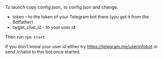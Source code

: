 To launch copy config.json_ to config.json and change:

- token - to the token of your Telegram bot there (you get it from the Botfather)
- target_chat_id - to your user id

Then run `npm start`

If you don't know your user id either try https://telegram.me/userinfobot or send /chatid to this bot once started.

